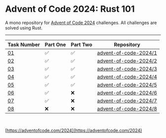 # Advent of Code 2024: Rust 101

A mono repository for [Advent of Code 2024](https://adventofcode.com/2024) challenges. All challenges are solved using Rust.


---

<!--✅ ❌ -->

| Task Number | Part One | Part Two | Repository |
|-------------|-----------|---|--------|
| [01](https://adventofcode.com/2024/day/1) | ✅ | ✅ | [advent-of-code-2024/1](https://github.com/n0rrman/advent-of-code-2024/tree/main/01) |
| [02](https://adventofcode.com/2024/day/2) | ✅ | ✅ | [advent-of-code-2024/2](https://github.com/n0rrman/advent-of-code-2024/tree/main/02) |
| [03](https://adventofcode.com/2024/day/3) | ✅ | ✅ | [advent-of-code-2024/3](https://github.com/n0rrman/advent-of-code-2024/tree/main/03) |
| [04](https://adventofcode.com/2024/day/4) | ✅ | ✅ | [advent-of-code-2024/4](https://github.com/n0rrman/advent-of-code-2024/tree/main/04) |
| [05](https://adventofcode.com/2024/day/5) | ✅ | ✅ | [advent-of-code-2024/5](https://github.com/n0rrman/advent-of-code-2024/tree/main/05) |
| [06](https://adventofcode.com/2024/day/6) | ✅ | ❌ | [advent-of-code-2024/6](https://github.com/n0rrman/advent-of-code-2024/tree/main/06) |
| [07](https://adventofcode.com/2024/day/7) | ✅ | ❌ | [advent-of-code-2024/7](https://github.com/n0rrman/advent-of-code-2024/tree/main/07) |
| [08](https://adventofcode.com/2024/day/8) | ❌ | ❌ | [advent-of-code-2024/8](https://github.com/n0rrman/advent-of-code-2024/tree/main/08) |

&nbsp;

[https://adventofcode.com/2024](https://adventofcode.com/2024)
